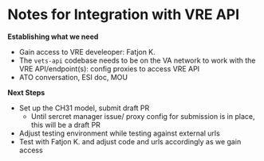 # Notes for Integration with VRE API

**Establishing what we need**

- Gain access to VRE develeoper: Fatjon K.
- The `vets-api` codebase needs to be on the VA network to work with the VRE API/endpoint(s): config proxies to access VRE API
- ATO conversation, ESI doc, MOU

**Next Steps**

- Set up the CH31 model, submit draft PR
  - Until sercret manager issue/ proxy config for submission is in place, this will be a draft PR
- Adjust testing environment while testing against external urls
- Test with Fatjon K. and adjust code and urls accordingly as we gain access
